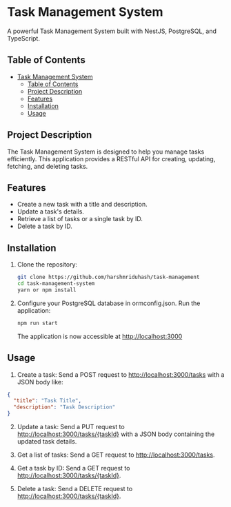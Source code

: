# Task Management System

A powerful Task Management System built with NestJS, PostgreSQL, and TypeScript.

## Table of Contents

- [Task Management System](#task-management-system)
  - [Table of Contents](#table-of-contents)
  - [Project Description](#project-description)
  - [Features](#features)
  - [Installation](#installation)
  - [Usage](#usage)

## Project Description

The Task Management System is designed to help you manage tasks efficiently. This application provides a RESTful API for creating, updating, fetching, and deleting tasks.

## Features

- Create a new task with a title and description.
- Update a task's details.
- Retrieve a list of tasks or a single task by ID.
- Delete a task by ID.

## Installation

1. Clone the repository:

   ```bash
   git clone https://github.com/harshmriduhash/task-management
   cd task-management-system
   yarn or npm install

   ```

2. Configure your PostgreSQL database in ormconfig.json.
   Run the application:

   ```bash
   npm run start

   ```

   The application is now accessible at <http://localhost:3000>

## Usage

1. Create a task:
   Send a POST request to <http://localhost:3000/tasks> with a JSON body like:

```json
{
  "title": "Task Title",
  "description": "Task Description"
}
```

2. Update a task:
   Send a PUT request to <http://localhost:3000/tasks/{taskId}>
   with a JSON body containing the updated task details.

3. Get a list of tasks:
   Send a GET request to <http://localhost:3000/tasks>.

4. Get a task by ID:
   Send a GET request to <http://localhost:3000/tasks/{taskId}>.

5. Delete a task:
   Send a DELETE request to <http://localhost:3000/tasks/{taskId}>.
